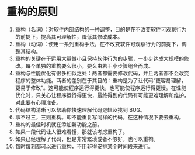 # 重构的原则
1. 重构（名词）：对软件内部结构的一种调整，目的是在不改变软件可观察行为的前提下，提高其可理解性，降低其修改成本。
2. 重构（动词）：使用一系列重构手法，在不改变软件可观察行为的前提下，调整其结构。
3. 重构的关键在于运用大量微小且保持软件行为的步骤，一步步达成大规模的修改。每个单独的重构要么很小，要么由若干小步骤组合而成。
4. 重构与性能优化有很多相似之处：两者都需要修改代码，并且两者都不会改变程序的整体功能。两者的差别在于其目的：重构是为了让代码“更容易理解，更易于修改”。这可能使程序运行得更快，也可能使程序运行得更慢。在性能优化时，只关心让程序运行得更快，最终得到的代码有可能更难理解和维护，对此要有心理准备。
5. 代码结构清晰可以帮助你快速理解代码逻辑及找到 BUG。
6. 事不过三，三则重构。即不能重复写同样的代码，在这种情况下要去重构。
7. 重构的最佳时机就在添加新功能之前。
8. 如果一段代码让人很难看懂，那就该考虑重构了。
9. 如果已经理解了代码，但是非常繁琐或者不够好，也可以重构。
10. 每时每刻都可以进行重构，不用非得安排某个时间段来进行。